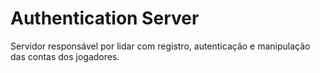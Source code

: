 # Authentication Server

Servidor responsável por lidar com registro, autenticação e manipulação das contas dos jogadores.